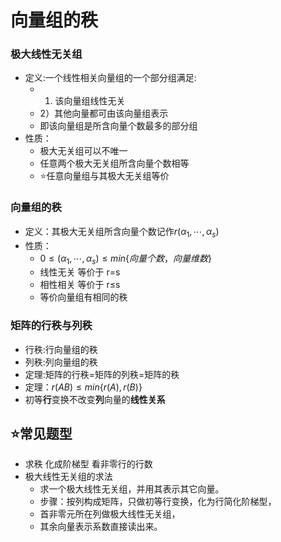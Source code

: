 # 向量组的秩

### 极大线性无关组

- 定义:一个线性相关向量组的一个部分组满足:
  - 1) 该向量组线性无关
  - 2）其他向量都可由该向量组表示
  - 即该向量组是所含向量个数最多的部分组
- 性质：
  - 极大无关组可以不唯一
  - 任意两个极大无关组所含向量个数相等
  - ⭐任意向量组与其极大无关组等价
### 向量组的秩
- 定义：其极大无关组所含向量个数记作$r(\alpha_1,\cdots,\alpha_s)$
- 性质：
  - $0 \le(\alpha_1,\cdots,\alpha_s)\le min\{向量个数，向量维数\}$
  - 线性无关 等价于 r=s
  - 相性相关 等价于 r$\le$s
  - 等价向量组有相同的秩
### 矩阵的行秩与列秩
- 行秩:行向量组的秩
- 列秩:列向量组的秩
- 定理:矩阵的行秩=矩阵的列秩=矩阵的秩
- 定理：$r(AB)\le min\{r(A),r(B)\}$
- 初等**行**变换不改变**列**向量的**线性关系**

## ⭐常见题型
- 求秩 化成阶梯型 看非零行的行数
- 极大线性无关组的求法
  - 求一个极大线性无关组，并用其表示其它向量。
  - 步骤：按列构成矩阵，只做初等行变换，化为行简化阶梯型，
  - 首非零元所在列做极大线性无关组，
  - 其余向量表示系数直接读出来。